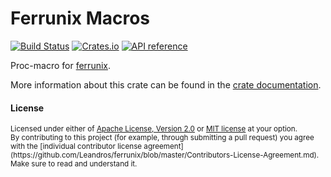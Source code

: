 # Ferrunix Macros

[![Build Status](https://github.com/leandros/ferrunix/actions/workflows/ci.yml/badge.svg)](https://github.com/leandros/ferrunix/actions)
[![Crates.io](https://img.shields.io/crates/v/ferrunix-macros.svg)](https://crates.io/crates/ferrunix-macros)
[![API reference](https://docs.rs/ferrunix-macros/badge.svg)](https://docs.rs/ferrunix-macros/)

Proc-macro for [ferrunix](https://crates.io/crates/ferrunix).

More information about this crate can be found in the [crate documentation](https://docs.rs/ferrunix-macros/).


#### License

<sup>
Licensed under either of <a href="LICENSE-APACHE">Apache License, Version
2.0</a> or <a href="LICENSE-MIT">MIT license</a> at your option.
</sup>

<br>

<sub>
By contributing to this project (for example, through submitting a pull
request) you agree with the [individual contributor license
agreement](https://github.com/Leandros/ferrunix/blob/master/Contributors-License-Agreement.md).
Make sure to read and understand it.
</sub>
